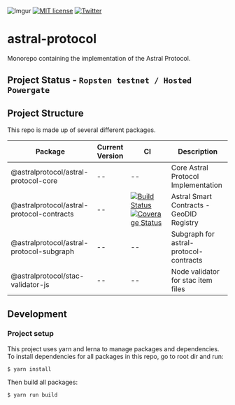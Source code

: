 ![Imgur](https://i.imgur.com/M5TRFYZ.png)
[![MIT license](https://img.shields.io/badge/License-MIT-blue.svg)](https://lbesson.mit-license.org/)
[![Twitter](https://img.shields.io/twitter/follow/astraldao?style=social)](https://twitter.com/astraldao)

# astral-protocol

Monorepo containing the implementation of the Astral Protocol.

## Project Status - `Ropsten testnet / Hosted Powergate`

## Project Structure

This repo is made up of several different packages.

| Package                                   | Current Version | CI                                                                                                                                                                                                                                                                                                                                           | Description                              |
| ----------------------------------------- | --------------- | -------------------------------------------------------------------------------------------------------------------------------------------------------------------------------------------------------------------------------------------------------------------------------------------------------------------------------------------- | ---------------------------------------- |
| @astralprotocol/astral-protocol-core      | --              | --                                                                                                                                                                                                                                                                                                                                           | Core Astral Protocol Implementation      |
| @astralprotocol/astral-protocol-contracts | --              | [![Build Status](https://www.travis-ci.com/AstralProtocol/astralprotocol.svg?branch=master)](https://www.travis-ci.com/AstralProtocol/astralprotocol) [![Coverage Status](https://coveralls.io/repos/github/AstralProtocol/astralprotocol/badge.svg?branch=master)](https://coveralls.io/github/AstralProtocol/astralprotocol?branch=master) | Astral Smart Contracts - GeoDID Registry |
| @astralprotocol/astral-protocol-subgraph  | --              | --                                                                                                                                                                                                                                                                                                                                           | Subgraph for astral-protocol-contracts   |
| @astralprotocol/stac-validator-js         | --              | --                                                                                                                                                                                                                                                                                                                                           | Node validator for stac item files       |

## Development

### Project setup

This project uses yarn and lerna to manage packages and dependencies. To install dependencies for all packages in this repo, go to root dir and run:

```
$ yarn install
```

Then build all packages:

```
$ yarn run build
```
